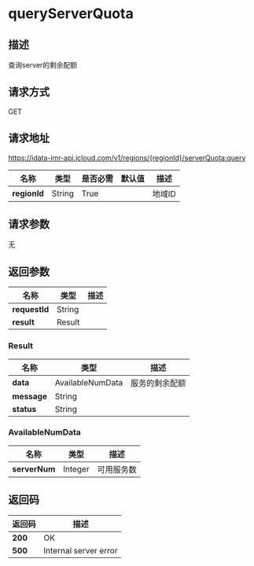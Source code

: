 # queryServerQuota


## 描述
查询server的剩余配额

## 请求方式
GET

## 请求地址
https://idata-jmr-api.jcloud.com/v1/regions/{regionId}/serverQuota:query

|名称|类型|是否必需|默认值|描述|
|---|---|---|---|---|
|**regionId**|String|True||地域ID|

## 请求参数
无


## 返回参数
|名称|类型|描述|
|---|---|---|
|**requestId**|String||
|**result**|Result||


### Result
|名称|类型|描述|
|---|---|---|
|**data**|AvailableNumData|服务的剩余配额|
|**message**|String||
|**status**|String||
### AvailableNumData
|名称|类型|描述|
|---|---|---|
|**serverNum**|Integer|可用服务数|

## 返回码
|返回码|描述|
|---|---|
|**200**|OK|
|**500**|Internal server error|
